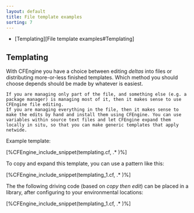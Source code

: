 ```yaml
---
layout: default
title: File template examples
sorting: 7
---
```


* [Templating][File template examples#Templating]

## Templating

With CFEngine you have a choice between editing _deltas_ into files or distributing more-or-less finished templates. Which method you should choose depends should be made by whatever is easiest.

    If you are managing only part of the file, and something else (e.g. a package manager) is managing most of it, then it makes sense to use CFEngine file editing.
    If you are managing everything in the file, then it makes sense to make the edits by hand and install them using CFEngine. You can use variables within source text files and let CFEngine expand them locally in situ, so that you can make generic templates that apply netwide.

Example template:


[%CFEngine_include_snippet(templating.cf, .* )%]


To copy and expand this template, you can use a pattern like this:


[%CFEngine_include_snippet(templating_1.cf, .* )%]

The the following driving code (based on _copy then edit_) can be placed in a library, after configuring to your environmental locations:

[%CFEngine_include_snippet(templating_1.cf, .* )%]
